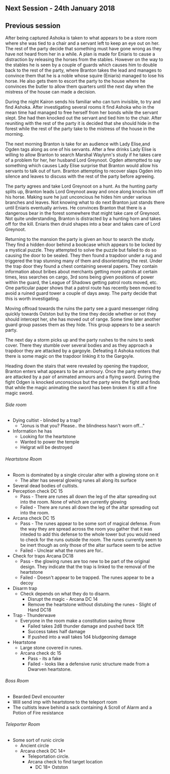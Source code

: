 ## Next Session - 24th January 2018

## Previous session

After being captured Ashoka is taken to what appears to be a store room where she was tied to a chair and a servant left to keep an eye out on her. The rest of the party decide that something must have gone wrong as they have not heard from her in a while. A plan is made for Eniaris to cause a distraction by releasing the horses from the stables. However on the way to the stables he is seen by a couple of guards which causes him to double back to the rest of the party, where Branton takes the lead and manages to convince them that he is a noble whose squire (Eniaris) managed to lose his horse. He also gets them to escort the party to the house where he convinces the butler to allow them quarters until the next day when the mistress of the house can made a decision.

During the night Kairon sends his familiar who can turn invisible, to try and find Ashoka. After investigating several rooms it find Ashoka who in the mean time had managed to free herself from her bonds while the servant slept. She had then knocked out the servant and tied him to the chair. After reuniting with the rest of the party it is decided that she should hide in the forest while the rest of the party take to the mistress of the house in the morning.

The next morning Branton is take for an audience with Lady Elise,and Ogden tags along as one of his servants. After a few drinks Lady Elise is willing to allow Branton to search Marshal Waylynn's study if he takes care of a problem for her, her husband Lord Greynoot. Ogden attemptted to say something which causes Lady Elise surprise that Branton would allow his servants to talk out of turn. Branton attempting to recover slaps Ogden into silence and leaves to discuss with the rest of the party before agreeing.

The party agrees and take Lord Greynoot on a hunt. As the hunting party splits up, Branton leads Lord Greynoot away and once along knocks him off his horse. Making sure he just unconcious he hides him under various branches and leaves. Not knowing what to do next Branton just stands there until Eniaris eventually arrives. He convinces Branton that there is a dangerous bear in the forest somewhere that might take care of Greynoot. Not quite understanding, Branton is distracted by a hunting horn and takes off for the kill. Eniaris then druid shapes into a bear and takes care of Lord Greynoot.

Returning to the mansion the party is given an hour to search the study. They find a hidden door behind a bookcase which appears to be locked by a mystical puzzle. They attempted to solve the puzzle but failed to do so causing the door to be sealed. They then found a trapdoor under a rug and triggered the trap stunning many of them and disorientating the rest. Under the trap door they found a chest containing several papers. They contain information about bribes about merchants getting more patrols at certain times, less searches on cargo, 3rd sons being given positions of power within the guard, the League of Shadows getting patrol roots moved, etc. One particular paper shows that a patrol route has recently been moved to avoid a ruined guard tower a couple of days away. The party decide that this is worth investigating.

Moving offroad towards the ruins the party see a guard messenger riding quickly towards Ostston but by the time they decide whether or not they should intercept her, she has moved out of range. Some time later another guard group passes them as they hide. This group appears to be a search party.

The next day a storm picks up and the party rushes to the ruins to seek cover. There they stumble over several bodies and as they approach a trapdoor they are attacked by a gargoyle. Defeating it Ashoka notices that there is some magic on the trapdoor linking it to the Gargoyle.

Heading down the stairs that were revealed by opening the trapdoor, Branton enters what appears to be an armoury. Once the party enters they are attacked by a pair of animated armours and a flying sword. During the fight Odgen is knocked unconscious but the party wins the fight and finds that while the magic animating the sword has been broken it is still a fine magic sword. 

###### Side room
* Dying cultist - blinded by a trap?
  * "Jonus is that you? Please.. the blindness hasn't worn off..."
* Information he has
  * Looking for the heartstone
  * Wanted to power the temple
  * Helgrat will be destroyed
  
###### Heartstone Room
* Room is dominated by a single circular alter with a glowing stone on it
  * The alter has several glowing runes all along its surface
* Several dead bodies of cultists.  
* Perception check DC 15
  * Pass - There are runes all down the leg of the altar spreading out into the room. None of which are currently glowing
  * Failed - There are runes all down the leg of the altar spreading out into the room.  
* Arcana check DC 15
  * Pass - The runes appear to be some sort of magical defense. From the way they are spread across the room you gather that it was inteded to add this defense to the whole tower but you would need to check for the runs outside the room. The runes currently seem to be inert though as only those of the altar surface seem to be active
  * Failed - Unclear what the runes are for..
* Check for traps Arcana DC18
  * Pass - the glowing runes are too new to be part of the original design. They indicate that the trap is linked to the removal of the heartstone
  * Failed - Doesn't appear to be trapped. The runes appear to be a decoy
* Disarm trap
  * Check depends on what they do to disarm.
    * Disrupt the magic - Arcana DC 14
    * Remove the heartstone without distubing the runes - Slight of Hand DC18
* Trap - Thunderwave
  * Everyone in the room make a constitution saving throw
    * Failed takes 2d8 thunder damage and pushed back 15ft
    * Success takes half damage
    * If pushed into a wall takes 1d4 bludgeoning damage
* Heartstone
  * Large stone covered in runes.
  * Arcana check dc 15
    * Pass - its a fake
    * Failed - looks like a defensive runic structure made from a Dwarven heartstone.
    
###### Boss Room
* Bearded Devil encounter
* Will send imp with heartstone to the teleport room
* The cultists leave behind a sack containing A Scroll of Alarm and a Potion of Fire resistance 
  
###### Teleporter Room
* Some sort of runic circle
  * Ancient circle
  * Arcana check DC 14+
    * Teleportation circle.
    * Arcana check to find target location 
      * DC 18+ Ostston 
  
